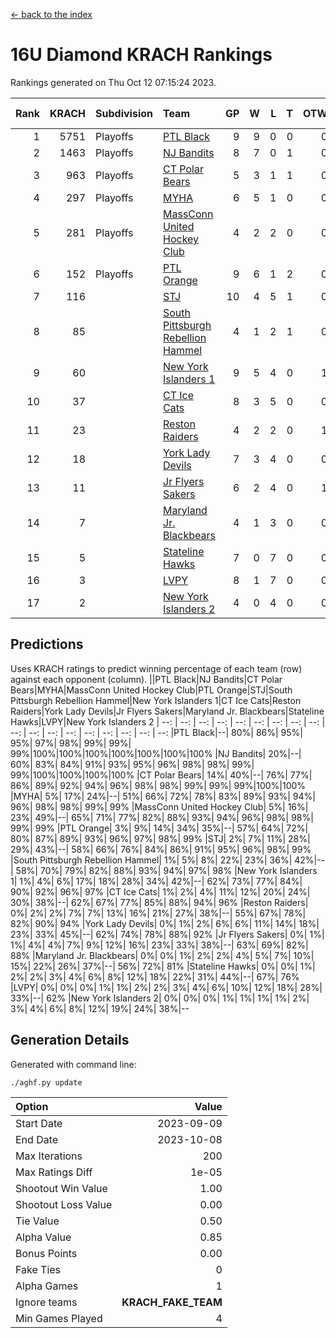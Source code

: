 [<- back to the index](readme.md)
# 16U Diamond KRACH Rankings
Rankings generated on Thu Oct 12 07:15:24 2023.

Rank|KRACH|Subdivision|Team|GP|W|L|T|OTW|OTL|SoS|Exp Wins|Win Diff
---:|---:|:---|:---|---:|---:|---:|---:|---:|---:|---:|---:|---:
1|5751|Playoffs|[PTL Black](https://gamesheetstats.com/seasons/3663/teams/140833/schedule)|9|9|0|0|0|0|95|9.8|-0.0
2|1463|Playoffs|[NJ Bandits](https://gamesheetstats.com/seasons/3663/teams/140836/schedule)|8|7|0|1|0|0|154|8.4|0.0
3|963|Playoffs|[CT Polar Bears](https://gamesheetstats.com/seasons/3663/teams/140834/schedule)|5|3|1|1|0|0|517|4.4|0.0
4|297|Playoffs|[MYHA](https://gamesheetstats.com/seasons/3663/teams/140838/schedule)|6|5|1|0|0|0|224|5.9|0.0
5|281|Playoffs|[MassConn United Hockey Club](https://gamesheetstats.com/seasons/3663/teams/140835/schedule)|4|2|2|0|0|0|2316|2.8|-0.0
6|152|Playoffs|[PTL Orange](https://gamesheetstats.com/seasons/3663/teams/140842/schedule)|9|6|1|2|0|0|52|7.9|0.0
7|116||[STJ](https://gamesheetstats.com/seasons/3663/teams/140841/schedule)|10|4|5|1|0|1|1192|5.4|0.0
8|85||[South Pittsburgh Rebellion Hammel](https://gamesheetstats.com/seasons/3663/teams/140839/schedule)|4|1|2|1|0|0|1375|2.4|0.0
9|60||[New York Islanders 1](https://gamesheetstats.com/seasons/3663/teams/140847/schedule)|9|5|4|0|1|0|213|5.9|0.0
10|37||[CT Ice Cats](https://gamesheetstats.com/seasons/3663/teams/140846/schedule)|8|3|5|0|0|0|884|3.9|0.0
11|23||[Reston Raiders](https://gamesheetstats.com/seasons/3663/teams/140850/schedule)|4|2|2|0|1|0|43|2.9|0.0
12|18||[York Lady Devils](https://gamesheetstats.com/seasons/3663/teams/140845/schedule)|7|3|4|0|0|1|798|3.9|0.0
13|11||[Jr Flyers Sakers](https://gamesheetstats.com/seasons/3663/teams/140843/schedule)|6|2|4|0|1|0|244|2.9|0.0
14|7||[Maryland Jr. Blackbears](https://gamesheetstats.com/seasons/3663/teams/140848/schedule)|4|1|3|0|0|1|1170|1.9|0.0
15|5||[Stateline Hawks](https://gamesheetstats.com/seasons/3663/teams/140840/schedule)|7|0|7|0|0|0|1160|0.9|0.0
16|3||[LVPY](https://gamesheetstats.com/seasons/3663/teams/140844/schedule)|8|1|7|0|0|0|183|1.9|0.0
17|2||[New York Islanders 2](https://gamesheetstats.com/seasons/3663/teams/140851/schedule)|4|0|4|0|0|0|72|0.9|0.0

## Predictions
Uses KRACH ratings to predict winning percentage of each team (row) against each opponent (column).
||PTL Black|NJ Bandits|CT Polar Bears|MYHA|MassConn United Hockey Club|PTL Orange|STJ|South Pittsburgh Rebellion Hammel|New York Islanders 1|CT Ice Cats|Reston Raiders|York Lady Devils|Jr Flyers Sakers|Maryland Jr. Blackbears|Stateline Hawks|LVPY|New York Islanders 2
| --: | --: | --: | --: | --: | --: | --: | --: | --: | --: | --: | --: | --: | --: | --: | --: | --: | --: 
|PTL Black|--| 80%| 86%| 95%| 95%| 97%| 98%| 99%| 99%| 99%|100%|100%|100%|100%|100%|100%|100%
|NJ Bandits| 20%|--| 60%| 83%| 84%| 91%| 93%| 95%| 96%| 98%| 98%| 99%| 99%|100%|100%|100%|100%
|CT Polar Bears| 14%| 40%|--| 76%| 77%| 86%| 89%| 92%| 94%| 96%| 98%| 98%| 99%| 99%| 99%|100%|100%
|MYHA|  5%| 17%| 24%|--| 51%| 66%| 72%| 78%| 83%| 89%| 93%| 94%| 96%| 98%| 98%| 99%| 99%
|MassConn United Hockey Club|  5%| 16%| 23%| 49%|--| 65%| 71%| 77%| 82%| 88%| 93%| 94%| 96%| 98%| 98%| 99%| 99%
|PTL Orange|  3%|  9%| 14%| 34%| 35%|--| 57%| 64%| 72%| 80%| 87%| 89%| 93%| 96%| 97%| 98%| 99%
|STJ|  2%|  7%| 11%| 28%| 29%| 43%|--| 58%| 66%| 76%| 84%| 86%| 91%| 95%| 96%| 98%| 99%
|South Pittsburgh Rebellion Hammel|  1%|  5%|  8%| 22%| 23%| 36%| 42%|--| 58%| 70%| 79%| 82%| 88%| 93%| 94%| 97%| 98%
|New York Islanders 1|  1%|  4%|  6%| 17%| 18%| 28%| 34%| 42%|--| 62%| 73%| 77%| 84%| 90%| 92%| 96%| 97%
|CT Ice Cats|  1%|  2%|  4%| 11%| 12%| 20%| 24%| 30%| 38%|--| 62%| 67%| 77%| 85%| 88%| 94%| 96%
|Reston Raiders|  0%|  2%|  2%|  7%|  7%| 13%| 16%| 21%| 27%| 38%|--| 55%| 67%| 78%| 82%| 90%| 94%
|York Lady Devils|  0%|  1%|  2%|  6%|  6%| 11%| 14%| 18%| 23%| 33%| 45%|--| 62%| 74%| 78%| 88%| 92%
|Jr Flyers Sakers|  0%|  1%|  1%|  4%|  4%|  7%|  9%| 12%| 16%| 23%| 33%| 38%|--| 63%| 69%| 82%| 88%
|Maryland Jr. Blackbears|  0%|  0%|  1%|  2%|  2%|  4%|  5%|  7%| 10%| 15%| 22%| 26%| 37%|--| 56%| 72%| 81%
|Stateline Hawks|  0%|  0%|  1%|  2%|  2%|  3%|  4%|  6%|  8%| 12%| 18%| 22%| 31%| 44%|--| 67%| 76%
|LVPY|  0%|  0%|  0%|  1%|  1%|  2%|  2%|  3%|  4%|  6%| 10%| 12%| 18%| 28%| 33%|--| 62%
|New York Islanders 2|  0%|  0%|  0%|  1%|  1%|  1%|  1%|  2%|  3%|  4%|  6%|  8%| 12%| 19%| 24%| 38%|--

## Generation Details

Generated with command line:
```
./aghf.py update
```

| Option | Value |
| :----- | ----: |
| Start Date | 2023-09-09 |
| End Date | 2023-10-08 |
| Max Iterations | 200 |
| Max Ratings Diff | 1e-05 |
| Shootout Win Value | 1.00 |
| Shootout Loss Value | 0.00 |
| Tie Value | 0.50 |
| Alpha Value | 0.85 |
| Bonus Points | 0.00 |
| Fake Ties | 0 |
| Alpha Games | 1 |
| Ignore teams | __KRACH_FAKE_TEAM__ |
| Min Games Played | 4 |

